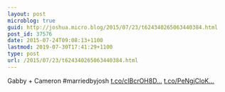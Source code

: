 ```yaml
---
layout: post
microblog: true
guid: http://joshua.micro.blog/2015/07/23/t624340265063440384.html
post_id: 37576
date: 2015-07-24T09:08:13+1100
lastmod: 2019-07-30T17:41:29+1100
type: post
url: /2015/07/23/t624340265063440384.html
---
```

Gabby + Cameron #marriedbyjosh [t.co/cIBcrOH8D...](http://t.co/cIBcrOH8Dx) [t.co/PeNgjCloK...](http://t.co/PeNgjCloKT)
